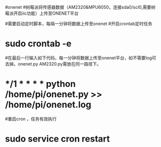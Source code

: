 #onenet
#树莓派将传感器数据（AM2320&MPU6050，连接sda0/scl0,需要树莓派开启iic功能）上传至ONENET平台


#需要启动定时脚本，每隔一分钟将数据上传至onenet
#开启crontab定时任务
# sudo crontab -e 
#在最后一行输入如下代码，每一分钟将数据上传至onenet平台，如不需要log可去掉。onenet.py AM2320.py需放在同一路径下。
# */1 * * * * python /home/pi/onenet.py >> /home/pi/onenet.log
#重启cron ，任务有效执行  
# sudo service cron restart
